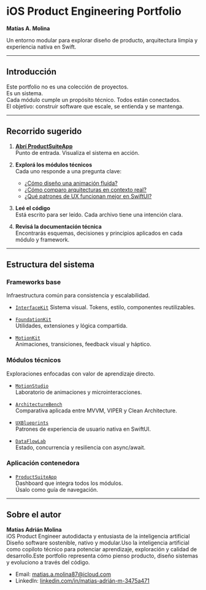 # iOS Product Engineering Portfolio  
**Matías A. Molina**

Un entorno modular para explorar diseño de producto, arquitectura limpia y experiencia nativa en Swift.

---

## Introducción

Este portfolio no es una colección de proyectos.  
Es un sistema.  
Cada módulo cumple un propósito técnico. Todos están conectados.  
El objetivo: construir software que escale, se entienda y se mantenga.

---

## Recorrido sugerido

1. **[Abrí ProductSuiteApp](./ProductSuiteApp)**  
   Punto de entrada. Visualiza el sistema en acción.

2. **Explorá los módulos técnicos**  
   Cada uno responde a una pregunta clave:

   - [¿Cómo diseño una animación fluida?](./MotionStudio)
   - [¿Cómo comparo arquitecturas en contexto real?](./ArchitectureBench)
   - [¿Qué patrones de UX funcionan mejor en SwiftUI?](./UXBlueprints)

3. **Leé el código**  
   Está escrito para ser leído. Cada archivo tiene una intención clara.

4. **Revisá la documentación técnica**  
   Encontrarás esquemas, decisiones y principios aplicados en cada módulo y framework.

---

## Estructura del sistema

### Frameworks base  
Infraestructura común para consistencia y escalabilidad.

- [`InterfaceKit`](https://github.com/matias-a-m/InterfaceKit)
  Sistema visual. Tokens, estilo, componentes reutilizables.

- [`FoundationKit`](./FoundationKit)  
  Utilidades, extensiones y lógica compartida.

- [`MotionKit`](./MotionKit)  
  Animaciones, transiciones, feedback visual y háptico.

### Módulos técnicos  
Exploraciones enfocadas con valor de aprendizaje directo.

- [`MotionStudio`](./MotionStudio)  
  Laboratorio de animaciones y microinteracciones.

- [`ArchitectureBench`](./ArchitectureBench)  
  Comparativa aplicada entre MVVM, VIPER y Clean Architecture.

- [`UXBlueprints`](./UXBlueprints)  
  Patrones de experiencia de usuario nativa en SwiftUI.

- [`DataFlowLab`](./DataFlowLab)  
  Estado, concurrencia y resiliencia con async/await.

### Aplicación contenedora

- [`ProductSuiteApp`](./ProductSuiteApp)  
  Dashboard que integra todos los módulos.  
  Úsalo como guía de navegación.

---

## Sobre el autor

**Matías Adrián Molina**  
iOS Product Engineer autodidacta y entusiasta de la inteligencia artificial
Diseño software sostenible, nativo y modular.Uso la inteligencia artificial como copiloto técnico para potenciar aprendizaje, exploración y calidad de desarrollo.Este portfolio representa cómo pienso producto, diseño sistemas y evoluciono a través del código.

- Email: [matias.a.molina87@icloud.com](mailto:matias.a.molina87@icloud.com)  
- LinkedIn: [linkedin.com/in/matias-adrián-m-3475a471](https://linkedin.com/in/matias-adrián-m-3475a471)


